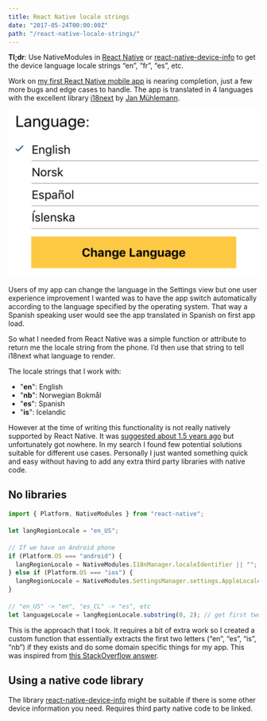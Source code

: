 ```yaml
---
title: React Native locale strings
date: "2017-05-24T00:00:00Z"
path: "/react-native-locale-strings/"
---
```


**Tl;dr**: Use NativeModules in [React Native](https://facebook.github.io/react-native/) or
[react-native-device-info](https://github.com/rebeccahughes/react-native-device-info) to get the
device language locale strings “en”, “fr”, “es”, etc.

Work on [my first React Native mobile app](http://jonrh.is/dashboard-consulting/#bd-monitor) is
nearing completion, just a few more bugs and edge cases to handle. The app is translated in 4
languages with the excellent library [i18next](https://github.com/i18next/i18next) by
[Jan Mühlemann](https://twitter.com/jamuhl).

![BD Monitor language settings](./bd_monitor_language_settings.png)

Users of my app can change the language in the Settings view but one user experience improvement I
wanted was to have the app switch automatically according to the language specified by the
operating system. That way a Spanish speaking user would see the app translated in Spanish on first
app load.

So what I needed from React Native was a simple function or attribute to return me the locale
string from the phone. I’d then use that string to tell i18next what language to render.

The locale strings that I work with:

+ "**en**": English
+ "**nb**": Norwegian Bokmål
+ "**es**": Spanish
+ "**is**": Icelandic

However at the time of writing this functionality is not really natively supported by React Native.
It was [suggested about 1.5 years ago](https://github.com/facebook/react-native/issues/2349) but
unfortunately got nowhere. In my search I found few potential solutions suitable for different
use cases. Personally I just wanted something quick and easy without having to add any extra
third party libraries with native code.


## No libraries
```javascript
import { Platform, NativeModules } from "react-native";

let langRegionLocale = "en_US";

// If we have an Android phone
if (Platform.OS === "android") {
  langRegionLocale = NativeModules.I18nManager.localeIdentifier || "";
} else if (Platform.OS === "ios") {
  langRegionLocale = NativeModules.SettingsManager.settings.AppleLocale || "";
}

// "en_US" -> "en", "es_CL" -> "es", etc
let languageLocale = langRegionLocale.substring(0, 2); // get first two characters
```

This is the approach that I took. It requires a bit of extra work so I created a custom function
that essentially extracts the first two letters (“en”, “es”, “is”, “nb”) if they exists and do some
domain specific things for my app. This was inspired from
[this StackOverflow answer](http://stackoverflow.com/a/35493069).


## Using a native code library
The library [react-native-device-info](https://github.com/rebeccahughes/react-native-device-info)
might be suitable if there is some other device information you need. Requires third party native 
code to be linked.